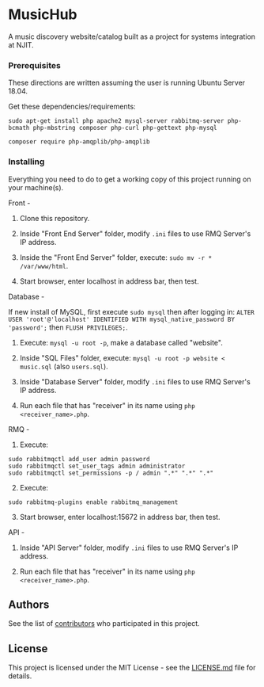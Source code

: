 # MusicHub

A music discovery website/catalog built as a project for systems integration at NJIT.

### Prerequisites

These directions are written assuming the user is running Ubuntu Server 18.04.

Get these dependencies/requirements:
```
sudo apt-get install php apache2 mysql-server rabbitmq-server php-bcmath php-mbstring composer php-curl php-gettext php-mysql

composer require php-amqplib/php-amqplib
```

### Installing

Everything you need to do to get a working copy of this project running on your machine(s).

Front -

1. Clone this repository.

2. Inside "Front End Server" folder, modify `.ini` files to use RMQ Server's IP address.

3. Inside the "Front End Server" folder, execute: `sudo mv -r * /var/www/html`.

4. Start browser, enter localhost in address bar, then test.

Database - 

If new install of MySQL, first execute `sudo mysql` then after logging in: `ALTER USER 'root'@'localhost' IDENTIFIED WITH mysql_native_password BY 'password';` then `FLUSH PRIVILEGES;`.

1. Execute: `mysql -u root -p`, make a database called "website".

2. Inside "SQL Files" folder, execute: `mysql -u root -p website < music.sql` (also `users.sql`).

3. Inside "Database Server" folder, modify `.ini` files to use RMQ Server's IP address.

4. Run each file that has "receiver" in its name using `php <receiver_name>.php`.

RMQ - 

1. Execute:
```
sudo rabbitmqctl add_user admin password 
sudo rabbitmqctl set_user_tags admin administrator
sudo rabbitmqctl set_permissions -p / admin ".*" ".*" ".*"
```
2. Execute:
```
sudo rabbitmq-plugins enable rabbitmq_management
```
3. Start browser, enter localhost:15672 in address bar, then test.

API - 

1. Inside "API Server" folder, modify `.ini` files to use RMQ Server's IP address.

2. Run each file that has "receiver" in its name using `php <receiver_name>.php`.

## Authors

See the list of [contributors](https://github.com/adr50/MusicHub/contributors) who participated in this project.

## License

This project is licensed under the MIT License - see the [LICENSE.md](LICENSE.md) file for details.
